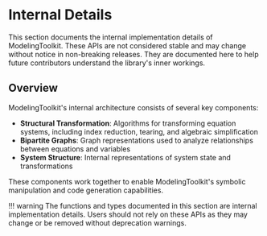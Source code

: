 # Internal Details

This section documents the internal implementation details of ModelingToolkit. These APIs are not considered stable and may change without notice in non-breaking releases. They are documented here to help future contributors understand the library's inner workings.

## Overview

ModelingToolkit's internal architecture consists of several key components:

- **Structural Transformation**: Algorithms for transforming equation systems, including index reduction, tearing, and algebraic simplification
- **Bipartite Graphs**: Graph representations used to analyze relationships between equations and variables
- **System Structure**: Internal representations of system state and transformations

These components work together to enable ModelingToolkit's symbolic manipulation and code generation capabilities.

!!! warning
    The functions and types documented in this section are internal implementation details. Users should not rely on these APIs as they may change or be removed without deprecation warnings.
